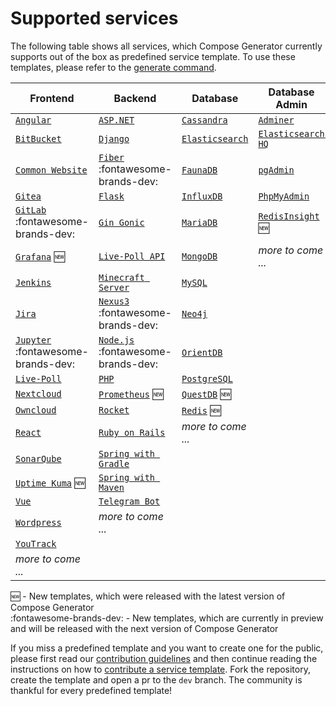 # Supported services

The following table shows all services, which Compose Generator currently supports out of the box as predefined service template. To use these templates, please refer to the [generate command](../usage/generate).

| Frontend                                                                                                                                           | Backend                                                                                                                                         | Database                                                                                                                                   | Database Admin                                                                                                                                        |
| -------------------------------------------------------------------------------------------------------------------------------------------------- | ----------------------------------------------------------------------------------------------------------------------------------------------- | ------------------------------------------------------------------------------------------------------------------------------------------ | ----------------------------------------------------------------------------------------------------------------------------------------------------- |
| [`Angular`](https://github.com/compose-generator/compose-generator/tree/dev/predefined-services/frontend/angular)                                  | [`ASP.NET`](https://github.com/compose-generator/compose-generator/tree/dev/predefined-services/backend/aspnet)                                 | [`Cassandra`](https://github.com/compose-generator/compose-generator/tree/dev/predefined-services/database/cassandra)                      | [`Adminer`](https://github.com/compose-generator/compose-generator/tree/dev/predefined-services/db-admin/adminer)                                     |
| [`BitBucket`](https://github.com/compose-generator/compose-generator/tree/dev/predefined-services/frontend/bitbucket)                              | [`Django`](https://github.com/compose-generator/compose-generator/tree/dev/predefined-services/backend/django)                                  | [`Elasticsearch`](https://github.com/compose-generator/compose-generator/tree/dev/predefined-services/database/elasticsearch)              | [`Elasticsearch HQ`](https://github.com/compose-generator/compose-generator/tree/dev/predefined-services/db-admin/elasticsearch-hq)                   |
| [`Common Website`](https://github.com/compose-generator/compose-generator/tree/dev/predefined-services/frontend/common-website)                    | [`Fiber`](https://github.com/compose-generator/compose-generator/tree/dev/predefined-services/backend/fiber) :fontawesome-brands-dev:           | [`FaunaDB`](https://github.com/compose-generator/compose-generator/tree/dev/predefined-services/database/faunadb)                          | [`pgAdmin`](https://github.com/compose-generator/compose-generator/tree/dev/predefined-services/db-admin/pgadmin)                                     |
| [`Gitea`](https://github.com/compose-generator/compose-generator/tree/dev/predefined-services/frontend/gitea)                                      | [`Flask`](https://github.com/compose-generator/compose-generator/tree/dev/predefined-services/backend/flask)                                    | [`InfluxDB`](https://github.com/compose-generator/compose-generator/tree/dev/predefined-services/database/influxdb)                        | [`PhpMyAdmin`](https://github.com/compose-generator/compose-generator/tree/dev/predefined-services/db-admin/phpmyadmin)                               |
| [`GitLab`](https://github.com/compose-generator/compose-generator/tree/dev/predefined-services/frontend/gitlab) :fontawesome-brands-dev:           | [`Gin Gonic`](https://github.com/compose-generator/compose-generator/tree/dev/predefined-services/backend/gin)                                  | [`MariaDB`](https://github.com/compose-generator/compose-generator/tree/dev/predefined-services/database/mariadb)                          | [`RedisInsight`](https://github.com/compose-generator/compose-generator/tree/dev/predefined-services/db-admin/redis-insight) :new:                    |
| [`Grafana`](https://github.com/compose-generator/compose-generator/tree/dev/predefined-services/frontend/grafana) :new:                            | [`Live-Poll API`](https://github.com/compose-generator/compose-generator/tree/dev/predefined-services/backend/live-poll-api)                    | [`MongoDB`](https://github.com/compose-generator/compose-generator/tree/dev/predefined-services/database/mongodb)                          | *more to come ...*                                                                                                                                    |
| [`Jenkins`](https://github.com/compose-generator/compose-generator/tree/dev/predefined-services/frontend/jenkins)                                  | [`Minecraft Server`](https://github.com/compose-generator/compose-generator/tree/dev/predefined-services/backend/minecraft-server)              | [`MySQL`](https://github.com/compose-generator/compose-generator/tree/dev/predefined-services/database/mysql)                              |                                                                                                                                                       |
| [`Jira`](https://github.com/compose-generator/compose-generator/tree/dev/predefined-services/frontend/jira)                                        | [`Nexus3`](https://github.com/compose-generator/compose-generator/tree/dev/predefined-services/backend/nexus) :fontawesome-brands-dev:          | [`Neo4j`](https://github.com/compose-generator/compose-generator/tree/dev/predefined-services/database/neo4j)                              |                                                                                                                                                       |
| [`Jupyter`](https://github.com/compose-generator/compose-generator/tree/dev/predefined-services/frontend/jupyter) :fontawesome-brands-dev:         | [`Node.js`](https://github.com/compose-generator/compose-generator/tree/dev/predefined-services/backend/node) :fontawesome-brands-dev:          | [`OrientDB`](https://github.com/compose-generator/compose-generator/tree/dev/predefined-services/database/orientdb)                        |                                                                                                                                                       |
| [`Live-Poll`](https://github.com/compose-generator/compose-generator/tree/dev/predefined-services/frontend/live-poll)                              | [`PHP`](https://github.com/compose-generator/compose-generator/tree/dev/predefined-services/backend/php)                                        | [`PostgreSQL`](https://github.com/compose-generator/compose-generator/tree/dev/predefined-services/database/postgres)                      |                                                                                                                                                       |
| [`Nextcloud`](https://github.com/compose-generator/compose-generator/tree/dev/predefined-services/frontend/nextcloud)                              | [`Prometheus`](https://github.com/compose-generator/compose-generator/tree/dev/predefined-services/backend/prometheus) :new:                    | [`QuestDB`](https://github.com/compose-generator/compose-generator/tree/dev/predefined-services/database/questdb) :new:                    |                                                                                                                                                       |
| [`Owncloud`](https://github.com/compose-generator/compose-generator/tree/dev/predefined-services/frontend/owncloud)                                | [`Rocket`](https://github.com/compose-generator/compose-generator/tree/dev/predefined-services/backend/rocket)                                  | [`Redis`](https://github.com/compose-generator/compose-generator/tree/dev/predefined-services/database/redis) :new:                        |                                                                                                                                                       |
| [`React`](https://github.com/compose-generator/compose-generator/tree/dev/predefined-services/frontend/react)                                      | [`Ruby on Rails`](https://github.com/compose-generator/compose-generator/tree/dev/predefined-services/backend/rails)                            | *more to come ...*                                                                                                                         |                                                                                                                                                       |
| [`SonarQube`](https://github.com/compose-generator/compose-generator/tree/dev/predefined-services/frontend/sonarqube)                              | [`Spring with Gradle`](https://github.com/compose-generator/compose-generator/tree/dev/predefined-services/backend/spring-gradle)               |                                                                                                                                            |                                                                                                                                                       |
| [`Uptime Kuma`](https://github.com/compose-generator/compose-generator/tree/dev/predefined-services/frontend/uptime-kuma) :new:                    | [`Spring with Maven`](https://github.com/compose-generator/compose-generator/tree/dev/predefined-services/backend/spring-maven)                 |                                                                                                                                            |                                                                                                                                                       |
| [`Vue`](https://github.com/compose-generator/compose-generator/tree/dev/predefined-services/frontend/vue)                                          | [`Telegram Bot`](https://github.com/compose-generator/compose-generator/tree/dev/predefined-services/backend/telegram-bot)                      |                                                                                                                                            |                                                                                                                                                       |
| [`Wordpress`](https://github.com/compose-generator/compose-generator/tree/dev/predefined-services/frontend/wordpress)                              | *more to come ...*                                                                                                                              |                                                                                                                                            |                                                                                                                                                       |
| [`YouTrack`](https://github.com/compose-generator/compose-generator/tree/dev/predefined-services/frontend/youtrack)                                |                                                                                                                                                 |                                                                                                                                            |                                                                                                                                                       |
| *more to come ...*                                                                                                                                 |                                                                                                                                                 |                                                                                                                                            |                                                                                                                                                       |

:new: - New templates, which were released with the latest version of Compose Generator <br>
:fontawesome-brands-dev: - New templates, which are currently in preview and will be released with the next version of Compose Generator

If you miss a predefined template and you want to create one for the public, please first read our [contribution guidelines](../contributing) and then continue reading the instructions on how to [contribute a service template](https://github.com/compose-generator/compose-generator/blob/docs/supported-services-page/predefined-services/README.md). Fork the repository, create the template and open a pr to the `dev` branch. The community is thankful for every predefined template!